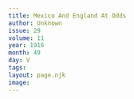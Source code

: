 ```yaml
---
title: Mexico And England At Odds
author: Unknown
issue: 29
volume: 11
year: 1916
month: 49
day: V
tags:
layout: page.njk
image:
---
```



